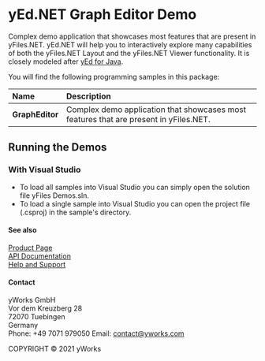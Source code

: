 
# yEd.NET Graph Editor Demo
Complex demo application that showcases most features that are present in yFiles.NET. yEd.NET will help you to interactively explore many capabilities of both the yFiles.NET Layout and the yFiles.NET Viewer functionality. It is closely modeled after [yEd for Java](http://www.yworks.com/en/products_yed_about.html). 

You will find the following programming samples in this package: 


| Name | Description |
|:---|:---|
|**GraphEditor** | Complex demo application that showcases most features that are present in yFiles.NET. |

## Running the Demos

### With Visual Studio

* To load all samples into Visual Studio you can simply open the solution file yFiles Demos.sln. 
* To load a single sample into Visual Studio you can open the project file (.csproj) in the sample's directory. 




#### See also
[Product Page](https://www.yworks.com/products/yfiles.net)  
[API Documentation](https://docs.yworks.com/yfilesdotnet)    
[Help and Support](https://www.yworks.com/products/yfiles/support)


#### Contact
yWorks GmbH  
Vor dem Kreuzberg 28  
72070 Tuebingen  
Germany  
Phone: +49 7071 979050
Email: contact@yworks.com

COPYRIGHT &#x00A9; 2021 yWorks   


